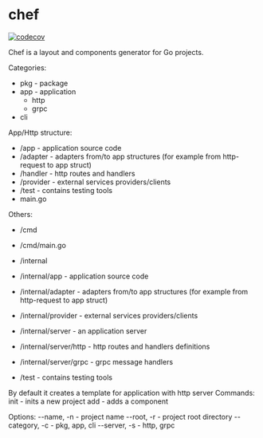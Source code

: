 # chef

[![codecov](https://codecov.io/gh/antklim/chef/branch/master/graph/badge.svg?token=EMWCS55TZR)](https://codecov.io/gh/antklim/chef)

Chef is a layout and components generator for Go projects.

Categories:
- pkg - package
- app - application
  - http
  - grpc
- cli

App/Http structure:
- /app - application source code
- /adapter - adapters from/to app structures (for example from http-request to app struct)
- /handler - http routes and handlers
- /provider - external services providers/clients
- /test - contains testing tools
- main.go

Others:
- /cmd
- /cmd/main.go

- /internal
- /internal/app - application source code

- /internal/adapter - adapters from/to app structures (for example from http-request to app struct)
- /internal/provider - external services providers/clients
- /internal/server - an application server
- /internal/server/http - http routes and handlers definitions
- /internal/server/grpc - grpc message handlers
- /test - contains testing tools

By default it creates a template for application with http server
Commands:
init - inits a new project
add <component> - adds a component

Options:
--name, -n - project name
--root, -r - project root directory
--category, -c - pkg, app, cli
--server, -s - http, grpc

